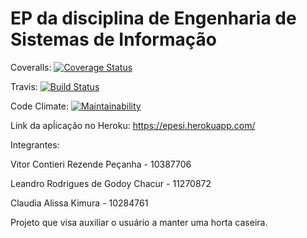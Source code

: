 # EP da disciplina de Engenharia de Sistemas de Informação

Coveralls: [![Coverage Status](https://coveralls.io/repos/github/VitorPecanha/App_EP_ESI/badge.svg?branch=master)](https://coveralls.io/github/VitorPecanha/App_EP_ESI?branch=master)

Travis: [![Build Status](https://app.travis-ci.com/VitorPecanha/App_EP_ESI.svg?branch=master)](https://app.travis-ci.com/VitorPecanha/App_EP_ESI)

Code Climate: [![Maintainability](https://api.codeclimate.com/v1/badges/700bd8ad1c00fa24b718/maintainability)](https://codeclimate.com/github/VitorPecanha/App_EP_ESI/maintainability)

Link da apĺicação no Heroku: https://epesi.herokuapp.com/

Integrantes:

Vitor Contieri Rezende Peçanha - 10387706

Leandro Rodrigues de Godoy Chacur - 11270872

Claudia Alissa Kimura - 10284761

Projeto que visa auxiliar o usuário a manter uma horta caseira.

